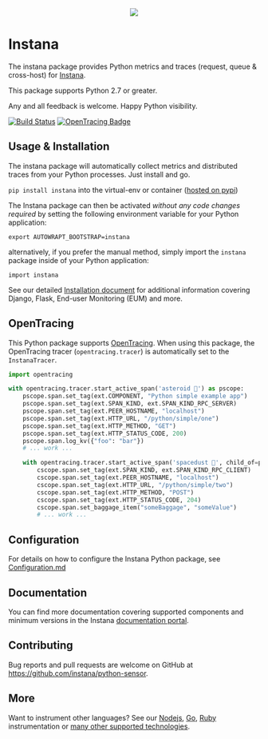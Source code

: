 <div align="center">
<img src="https://disznc.s3.amazonaws.com/Python-1-2017-06-29-at-22.34.00.png"/>
</div>

# Instana

The instana package provides Python metrics and traces (request, queue & cross-host) for [Instana](https://www.instana.com/).

This package supports Python 2.7 or greater.

Any and all feedback is welcome.  Happy Python visibility.

[![Build Status](https://travis-ci.org/instana/python-sensor.svg?branch=master)](https://travis-ci.org/instana/python-sensor)
[![OpenTracing Badge](https://img.shields.io/badge/OpenTracing-enabled-blue.svg)](http://opentracing.io)

## Usage & Installation

The instana package will automatically collect metrics and distributed traces from your Python processes.  Just install and go.

`pip install instana` into the virtual-env or container ([hosted on pypi](https://pypi.python.org/pypi/instana))

The Instana package can then be activated _without any code changes required_ by setting the following environment variable for your Python application:

    export AUTOWRAPT_BOOTSTRAP=instana

alternatively, if you prefer the manual method, simply import the `instana` package inside of your Python application:

    import instana

See our detailed [Installation document](INSTALLATION.md) for additional information covering Django, Flask, End-user Monitoring (EUM) and more.

## OpenTracing

This Python package supports [OpenTracing](http://opentracing.io/).  When using this package, the OpenTracing tracer (`opentracing.tracer`) is automatically set to the `InstanaTracer`.

```Python
import opentracing

with opentracing.tracer.start_active_span('asteroid 💫') as pscope:
    pscope.span.set_tag(ext.COMPONENT, "Python simple example app")
    pscope.span.set_tag(ext.SPAN_KIND, ext.SPAN_KIND_RPC_SERVER)
    pscope.span.set_tag(ext.PEER_HOSTNAME, "localhost")
    pscope.span.set_tag(ext.HTTP_URL, "/python/simple/one")
    pscope.span.set_tag(ext.HTTP_METHOD, "GET")
    pscope.span.set_tag(ext.HTTP_STATUS_CODE, 200)
    pscope.span.log_kv({"foo": "bar"})
    # ... work ...

    with opentracing.tracer.start_active_span('spacedust 🌚', child_of=pscope.span) as cscope:
        cscope.span.set_tag(ext.SPAN_KIND, ext.SPAN_KIND_RPC_CLIENT)
        cscope.span.set_tag(ext.PEER_HOSTNAME, "localhost")
        cscope.span.set_tag(ext.HTTP_URL, "/python/simple/two")
        cscope.span.set_tag(ext.HTTP_METHOD, "POST")
        cscope.span.set_tag(ext.HTTP_STATUS_CODE, 204)
        cscope.span.set_baggage_item("someBaggage", "someValue")
        # ... work ...
```

## Configuration

For details on how to configure the Instana Python package, see [Configuration.md](https://github.com/instana/python-sensor/blob/master/Configuration.md)

## Documentation

You can find more documentation covering supported components and minimum versions in the Instana [documentation portal](https://docs.instana.io/ecosystem/python/).

## Contributing

Bug reports and pull requests are welcome on GitHub at https://github.com/instana/python-sensor.

## More

Want to instrument other languages?  See our [Nodejs](https://github.com/instana/nodejs-sensor), [Go](https://github.com/instana/golang-sensor), [Ruby](https://github.com/instana/ruby-sensor) instrumentation or [many other supported technologies](https://www.instana.com/supported-technologies/).
